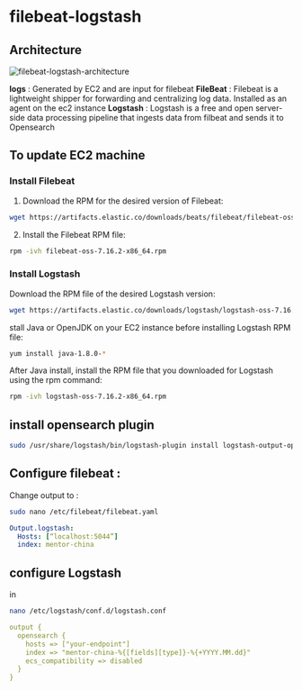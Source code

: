 # filebeat-logstash

## Architecture
![filebeat-logstash-architecture](https://user-images.githubusercontent.com/59144753/212483412-783e0f0f-83d0-40aa-9477-31a4b9b34883.png)


**logs** : Generated by EC2 and are input for filebeat
**FileBeat** : Filebeat is a lightweight shipper for forwarding and centralizing log data. Installed as an agent on the ec2 instance
**Logstash** : Logstash is a free and open server-side data processing pipeline that ingests data from filbeat and sends it to Opensearch

## To update EC2 machine 
### Install Filebeat
1. Download the RPM for the desired version of Filebeat:
```bash
wget https://artifacts.elastic.co/downloads/beats/filebeat/filebeat-oss-7.16.2-x86_64.rpm
```
2. Install the Filebeat RPM file:
```bash
rpm -ivh filebeat-oss-7.16.2-x86_64.rpm
```
### Install Logstash

Download the RPM file of the desired Logstash version:
```bash
wget https://artifacts.elastic.co/downloads/logstash/logstash-oss-7.16.2-x86_64.rpm
```
stall Java or OpenJDK on your EC2 instance before installing Logstash RPM file:
```bash
yum install java-1.8.0-*	
```
After Java install, install the RPM file that you downloaded for Logstash using the rpm command:
```bash
rpm -ivh logstash-oss-7.16.2-x86_64.rpm
```
## install opensearch plugin
```bash
sudo /usr/share/logstash/bin/logstash-plugin install logstash-output-opensearch
```
## Configure filebeat : 
Change output to : 
```bash
sudo nano /etc/filebeat/filebeat.yaml
```
```yaml
Output.logstash: 
  Hosts: [“localhost:5044”]
  index: mentor-china
```
## configure Logstash
in 
```bash
nano /etc/logstash/conf.d/logstash.conf
```

```yaml
output {
  opensearch {
    hosts => ["your-endpoint"]
    index => "mentor-china-%{[fields][type]}-%{+YYYY.MM.dd}"
    ecs_compatibility => disabled
  }
}
```
